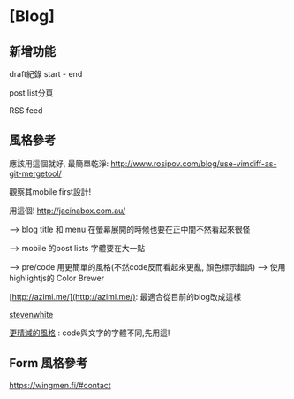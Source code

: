 # [Blog]

## 新增功能

draft紀錄 start - end

post list分頁

RSS feed

## 風格參考

應該用這個就好, 最簡單乾淨: http://www.rosipov.com/blog/use-vimdiff-as-git-mergetool/


觀察其mobile first設計! 

用這個!  http://jacinabox.com.au/


  --> blog title 和 menu 在螢幕展開的時候也要在正中間不然看起來很怪

  --> mobile 的post lists 字體要在大一點

  --> pre/code 用更簡單的風格(不然code反而看起來更亂, 顏色標示錯誤)
      --> 使用 highlightjs的 Color Brewer


[http://azimi.me/](http://azimi.me/): 最適合從目前的blog改成這樣


[stevenwhite](http://stevenwhite.com/building-a-rest-service-with-golang-1/)


[更精減的風格](http://dougblack.io/words/a-restful-micro-framework-in-go.html) : code與文字的字體不同,先用這!



## Form 風格參考

https://wingmen.fi/#contact
